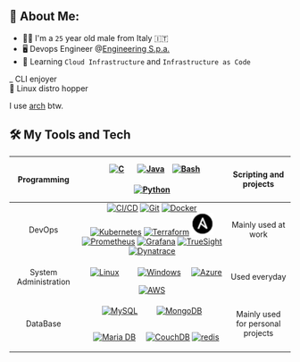 ## 🦆 About Me:

- 👦🏼 I'm a `25` year old male from Italy 🇮🇹
- 🖥️ Devops Engineer @[Engineering S.p.a.](https://www.eng.it/)
- 📖 Learning `Cloud Infrastructure` and `Infrastructure as Code`

 \_ CLI enjoyer <br>
 🐧 Linux distro hopper

I use [arch](https://archlinux.org/) btw.

## 🛠️ My Tools and Tech

<!--
List hell. Be my guest, I will explain absolutely nothing
-->

| Programming |    <a href="https://en.wikipedia.org/wiki/C_(programming_language)" title="C"><img style="margin: 10px" src="https://profilinator.rishav.dev/skills-assets/c-original.svg" alt="C" height="40" /></a> <a href="https://www.java.com/" title="Java"><img style="margin: 10px" src="https://profilinator.rishav.dev/skills-assets/java-original-wordmark.svg" alt="Java" height="40" /></a> <a href="https://www.gnu.org/software/bash/" title="Bash"><img style="margin: 15 px" src="https://user-images.githubusercontent.com/25181517/192158606-7c2ef6bd-6e04-47cf-b5bc-da2797cb5bda.png" alt="Bash" height="50" /></a> <a href="https://www.python.org/" title="Python"><img style="margin: 10px" src="https://profilinator.rishav.dev/skills-assets/python-original.svg" alt="Python" height="40" /></a>    | Scripting and projects |
| :---------: | :-------------------------------------------------------------------------------------------------------------------------------------------------------------------------------------------------------------------------------------------------------------------------------------------------------------------------------------------------------------------------------------------------------------------------------------------------------------------------------------------------------------------------------------------------------------------------------------------------------------------------------------------------------------------------------------------------------------------------------------------------------------------------------------------------------------------------------------------------------------------------------------------------------------------------------------------------------------------------------------------------------------------------------------------: | :--------------------------------------------: |
|   DevOps    | <a href="https://www.redhat.com/en/topics/devops/what-is-ci-cd" title="CI/CD"><img style="margin: 15 px" src="https://user-images.githubusercontent.com/25181517/183868728-b2e11072-00a5-47e2-8a4e-4ebbb2b8c554.png" alt="CI/CD" height="50" /></a> <a href="https://git-scm.com/" title="Git"><img style="margin: 15 px" src="https://user-images.githubusercontent.com/25181517/192108372-f71d70ac-7ae6-4c0d-8395-51d8870c2ef0.png" alt="Git" height="50" /></a> <a href="https://www.docker.com/" title="Docker"><img style="margin: 15 px" src="https://user-images.githubusercontent.com/25181517/117207330-263ba280-adf4-11eb-9b97-0ac5b40bc3be.png" alt="Docker" height="50" /></a> <a href="https://kubernetes.io" title="Kubernetes"><img style="margin: 15 px" src="https://user-images.githubusercontent.com/25181517/182534006-037f08b5-8e7b-4e5f-96b6-5d2a5558fa85.png" alt="Kubernetes" height="50" /></a> <a href="https://www.terraform.io/" title="Terraform"><img style="margin: 15 px" src="https://user-images.githubusercontent.com/25181517/183345121-36788a6e-5462-424a-be67-af1ebeda79a2.png" alt="Terraform" height="50" /></a> <a href="https://www.ansible.com/" title="Ansible"><img src="icons/ansible.png" alt='Ansible' height="40"/></a> <a href="https://prometheus.io/" title="Prometheus"><img style="margin: 15 px" src="https://user-images.githubusercontent.com/25181517/182534182-c510199a-7a4d-4084-96e3-e3db2251bbce.png" alt="Prometheus" height="50" /></a> <a href="https://grafana.com/" title="Grafana"><img style="margin: 15 px" src="https://user-images.githubusercontent.com/25181517/182534075-4962068b-4407-46c2-ac67-ddcb86af30cc.png" alt="Grafana" height="50" /></a> <a href="https://www.bmc.com/it-solutions/truesight.html" title="TrueSight"><img style="margin: 15 px" src="https://yt3.ggpht.com/a/AATXAJxbuTLEyKdd1oy1R9S0etakZt0Gg8T-ayW_eA=s900-c-k-c0xffffffff-no-rj-mo" alt="TrueSight" height="48" /></a> <a href="https://www.dynatrace.com/" title="Dynatrace"><img style="margin: 15 px" src="https://avatars.githubusercontent.com/u/6412311?s=200&v=4" alt="Dynatrace" height="50" /></a>  |         Mainly used at work          |
|  System Administration   |                                                                                                                                                                                                                                                                                                                     <a href="https://www.linux.com/" title="Linux"><img style="margin: 15px" src="https://profilinator.rishav.dev/skills-assets/linux-original.svg" alt="Linux" height="50" /></a> <a href="https://www.microsoft.com/en-us/windows" title="Microsoft"><img style="margin: 15px" src="https://user-images.githubusercontent.com/25181517/186884150-05e9ff6d-340e-4802-9533-2c3f02363ee3.png" alt="Windows" height="50" /></a> <a href="https://portal.azure.com/" title="Azure"><img style="margin: 15 px" src="https://user-images.githubusercontent.com/25181517/183911544-95ad6ba7-09bf-4040-ac44-0adafedb9616.png" alt="Azure" height="50" /></a> <a href="https://aws.amazon.com/" title="AWS"><img style="margin: 15 px" src="https://user-images.githubusercontent.com/25181517/183896132-54262f2e-6d98-41e3-8888-e40ab5a17326.png" alt="AWS" height="50" /></a>                                                                                                                                                                                                                                                                                                               |                  Used everyday                 |
|  DataBase   |                                                                                                                                                                                                                                                                                                                      <a href="https://www.mysql.com/" title="MySQL"><img style="margin: 15px" src="https://profilinator.rishav.dev/skills-assets/mysql-original-wordmark.svg" alt="MySQL" height="50" /></a> <a href="https://www.mongodb.com" title="MongoDB"><img style="margin: 15px" src="https://profilinator.rishav.dev/skills-assets/mongodb-original-wordmark.svg" alt="MongoDB" height="50" /></a> <a href="https://mariadb.org/" title="MariaDB"><img style="margin: 15px" src="https://profilinator.rishav.dev/skills-assets/mariadb.png" alt="Maria DB" height="50" /></a> <a href="https://couchdb.apache.org/" title="CouhDB"><img style="margin: 15 px" src="https://user-images.githubusercontent.com/25181517/188324073-16ec2fcc-e7d5-401a-9dbf-7c26f23c325f.png" alt="CouchDB" height="50" /></a> <a href="https://redis.io/" title="Redis"><img style="margin: 15 px" src="https://user-images.githubusercontent.com/25181517/182884894-d3fa6ee0-f2b4-4960-9961-64740f533f2a.png" alt="redis" height="50" /></a>                                                                                                                                                                                                                                                                                                                    |                  Mainly used for personal projects                 |

